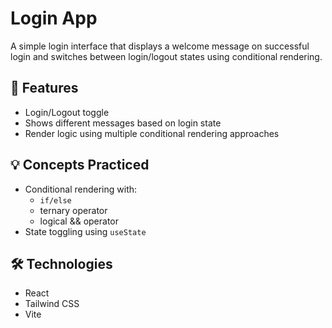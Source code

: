 # Login App

A simple login interface that displays a welcome message on successful login and switches between login/logout states using conditional rendering.

## 🚀 Features
- Login/Logout toggle
- Shows different messages based on login state
- Render logic using multiple conditional rendering approaches

## 💡 Concepts Practiced
- Conditional rendering with:
  - `if/else`
  - ternary operator
  - logical && operator
- State toggling using `useState`

## 🛠 Technologies
- React
- Tailwind CSS
- Vite

